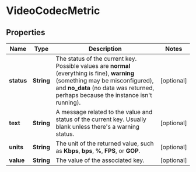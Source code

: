 
# VideoCodecMetric

## Properties
Name | Type | Description | Notes
------------ | ------------- | ------------- | -------------
**status** | **String** | The status of the current key. Possible values are **normal** (everything is fine), **warning** (something may be misconfigured), and **no_data** (no data was returned, perhaps because the instance isn&#39;t running). |  [optional]
**text** | **String** | A message related to the value and status of the current key. Usually blank unless there&#39;s a warning status. |  [optional]
**units** | **String** | The unit of the returned value, such as **Kbps**, **bps**, **%**, **FPS**, or **GOP**. |  [optional]
**value** | **String** | The value of the associated key. |  [optional]



